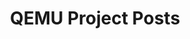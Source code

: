 ---
title: QEMU Project Posts
permalink: /projects/qemu/posts/
layout: related_project_posts
key: QEMU
---
